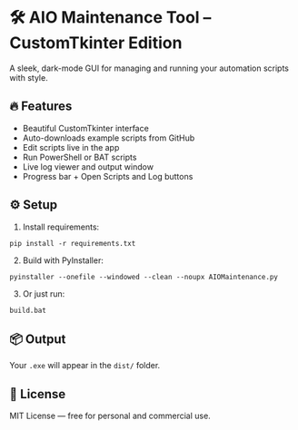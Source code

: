 # 🛠️ AIO Maintenance Tool – CustomTkinter Edition

A sleek, dark-mode GUI for managing and running your automation scripts with style.

## 🔥 Features
- Beautiful CustomTkinter interface
- Auto-downloads example scripts from GitHub
- Edit scripts live in the app
- Run PowerShell or BAT scripts
- Live log viewer and output window
- Progress bar + Open Scripts and Log buttons

## ⚙️ Setup

1. Install requirements:
```
pip install -r requirements.txt
```

2. Build with PyInstaller:
```
pyinstaller --onefile --windowed --clean --noupx AIOMaintenance.py
```

3. Or just run:
```
build.bat
```

## 📦 Output
Your `.exe` will appear in the `dist/` folder.

## 📃 License
MIT License — free for personal and commercial use.

